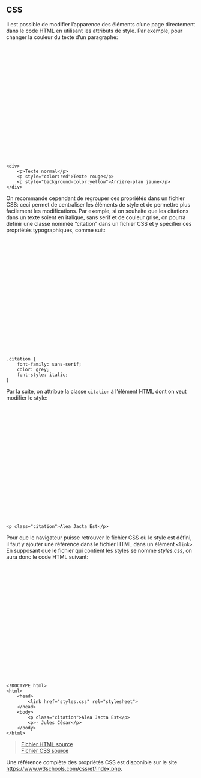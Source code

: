 <div class="gdoc-page">
          
  


  






<div class="gdoc-page__header flex flex-wrap
  
    justify-end
  
  hidden-mobile
  hidden" itemprop="breadcrumb">
  
  
</div>



  <article class="gdoc-markdown gdoc-markdown__align--left">
    <h1>CSS</h1>
    <p>Il est possible de modifier l’apparence des éléments d’une page directement dans le code HTML en utilisant les attributs de style. Par exemple, pour changer la couleur du texte d’un paragraphe:</p>
<div class="highlight gdoc-post__codecontainer"><span class="flex align-center justify-center clip gdoc-post__codecopy" data-clipboard-text="<div>
    <p>Texte normal</p>
    <p style=&quot;color:red&quot;>Texte rouge</p>
    <p style=&quot;background-color:yellow&quot;>Arrière-plan jaune</p>
</div>" data-copy-feedback="Copied!" role="button" aria-label="Copy"><svg class="gdoc-icon copy"><use xlink:href="#gdoc_copy"></use></svg><svg class="gdoc-icon check hidden"><use xlink:href="#gdoc_check"></use></svg></span><pre tabindex="0" class="chroma"><code class="language-html" data-lang="html"><span class="line"><span class="cl"><span class="p">&lt;</span><span class="nt">div</span><span class="p">&gt;</span>
</span></span><span class="line"><span class="cl">    <span class="p">&lt;</span><span class="nt">p</span><span class="p">&gt;</span>Texte normal<span class="p">&lt;/</span><span class="nt">p</span><span class="p">&gt;</span>
</span></span><span class="line"><span class="cl">    <span class="p">&lt;</span><span class="nt">p</span> <span class="na">style</span><span class="o">=</span><span class="s">"color:red"</span><span class="p">&gt;</span>Texte rouge<span class="p">&lt;/</span><span class="nt">p</span><span class="p">&gt;</span>
</span></span><span class="line"><span class="cl">    <span class="p">&lt;</span><span class="nt">p</span> <span class="na">style</span><span class="o">=</span><span class="s">"background-color:yellow"</span><span class="p">&gt;</span>Arrière-plan jaune<span class="p">&lt;/</span><span class="nt">p</span><span class="p">&gt;</span>
</span></span><span class="line"><span class="cl"><span class="p">&lt;/</span><span class="nt">div</span><span class="p">&gt;</span>
</span></span></code></pre></div><p>On recommande cependant de regrouper ces propriétés dans un fichier CSS: ceci permet de centraliser les éléments de style et de permettre plus facilement les modifications. Par exemple, si on souhaite que les citations dans un texte soient en italique, sans serif et de couleur grise, on pourra définir une classe nommée “citation” dans un fichier CSS et y spécifier ces propriétés typographiques, comme suit:</p>
<div class="highlight gdoc-post__codecontainer"><span class="flex align-center justify-center clip gdoc-post__codecopy" data-clipboard-text=".citation {
    font-family: sans-serif;
    color: grey;
    font-style: italic;
}" data-copy-feedback="Copied!" role="button" aria-label="Copy"><svg class="gdoc-icon copy"><use xlink:href="#gdoc_copy"></use></svg><svg class="gdoc-icon check hidden"><use xlink:href="#gdoc_check"></use></svg></span><pre tabindex="0" class="chroma"><code class="language-css" data-lang="css"><span class="line"><span class="cl"><span class="p">.</span><span class="nc">citation</span> <span class="p">{</span>
</span></span><span class="line"><span class="cl">    <span class="k">font-family</span><span class="p">:</span> <span class="kc">sans-serif</span><span class="p">;</span>
</span></span><span class="line"><span class="cl">    <span class="k">color</span><span class="p">:</span> <span class="kc">grey</span><span class="p">;</span>
</span></span><span class="line"><span class="cl">    <span class="k">font-style</span><span class="p">:</span> <span class="kc">italic</span><span class="p">;</span>
</span></span><span class="line"><span class="cl"><span class="p">}</span>
</span></span></code></pre></div><p>Par la suite, on attribue la classe <code>citation</code> à l’élément HTML dont on veut modifier le style:</p>
<div class="highlight gdoc-post__codecontainer"><span class="flex align-center justify-center clip gdoc-post__codecopy" data-clipboard-text="<p class=&quot;citation&quot;>Alea Jacta Est</p>" data-copy-feedback="Copied!" role="button" aria-label="Copy"><svg class="gdoc-icon copy"><use xlink:href="#gdoc_copy"></use></svg><svg class="gdoc-icon check hidden"><use xlink:href="#gdoc_check"></use></svg></span><pre tabindex="0" class="chroma"><code class="language-html" data-lang="html"><span class="line"><span class="cl"><span class="p">&lt;</span><span class="nt">p</span> <span class="na">class</span><span class="o">=</span><span class="s">"citation"</span><span class="p">&gt;</span>Alea Jacta Est<span class="p">&lt;/</span><span class="nt">p</span><span class="p">&gt;</span>
</span></span></code></pre></div><p>Pour que le navigateur puisse retrouver le fichier CSS où le style est défini, il faut y ajouter une référence dans le fichier HTML dans un élément <code>&lt;link&gt;</code>. En supposant que le fichier qui contient les styles se nomme <em>styles.css</em>, on aura donc le code HTML suivant:</p>
<div class="highlight gdoc-post__codecontainer"><span class="flex align-center justify-center clip gdoc-post__codecopy" data-clipboard-text="<!DOCTYPE html>
<html>
    <head>
        <link href=&quot;styles.css&quot; rel=&quot;stylesheet&quot;>
    </head>
    <body>
        <p class=&quot;citation&quot;>Alea Jacta Est</p>
        <p>- Jules César</p>
    </body>
</html>" data-copy-feedback="Copied!" role="button" aria-label="Copy"><svg class="gdoc-icon copy"><use xlink:href="#gdoc_copy"></use></svg><svg class="gdoc-icon check hidden"><use xlink:href="#gdoc_check"></use></svg></span><pre tabindex="0" class="chroma"><code class="language-html" data-lang="html"><span class="line"><span class="cl"><span class="cp">&lt;!DOCTYPE html&gt;</span>
</span></span><span class="line"><span class="cl"><span class="p">&lt;</span><span class="nt">html</span><span class="p">&gt;</span>
</span></span><span class="line"><span class="cl">    <span class="p">&lt;</span><span class="nt">head</span><span class="p">&gt;</span>
</span></span><span class="line"><span class="cl">        <span class="p">&lt;</span><span class="nt">link</span> <span class="na">href</span><span class="o">=</span><span class="s">"styles.css"</span> <span class="na">rel</span><span class="o">=</span><span class="s">"stylesheet"</span><span class="p">&gt;</span>
</span></span><span class="line"><span class="cl">    <span class="p">&lt;/</span><span class="nt">head</span><span class="p">&gt;</span>
</span></span><span class="line"><span class="cl">    <span class="p">&lt;</span><span class="nt">body</span><span class="p">&gt;</span>
</span></span><span class="line"><span class="cl">        <span class="p">&lt;</span><span class="nt">p</span> <span class="na">class</span><span class="o">=</span><span class="s">"citation"</span><span class="p">&gt;</span>Alea Jacta Est<span class="p">&lt;/</span><span class="nt">p</span><span class="p">&gt;</span>
</span></span><span class="line"><span class="cl">        <span class="p">&lt;</span><span class="nt">p</span><span class="p">&gt;</span>- Jules César<span class="p">&lt;/</span><span class="nt">p</span><span class="p">&gt;</span>
</span></span><span class="line"><span class="cl">    <span class="p">&lt;/</span><span class="nt">body</span><span class="p">&gt;</span>
</span></span><span class="line"><span class="cl"><span class="p">&lt;/</span><span class="nt">html</span><span class="p">&gt;</span>
</span></span></code></pre></div><blockquote>
<p><a class="gdoc-markdown__link" href="/420-211/ressources/css-ex.html">Fichier HTML source</a><br>
<a class="gdoc-markdown__link" href="/420-211/ressources/styles-intro.css">Fichier CSS source</a></p>
</blockquote>
<p>Une référence complète des propriétés CSS est disponible sur le site <a class="gdoc-markdown__link" href="https://www.w3schools.com/cssref/index.php">https://www.w3schools.com/cssref/index.php</a>.</p>

  </article>

